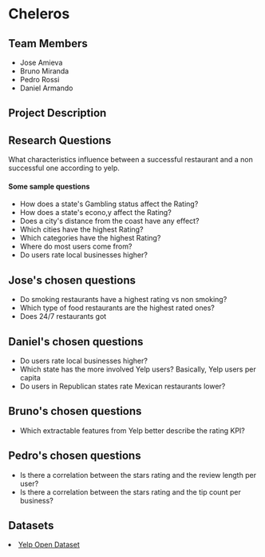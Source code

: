 <h1> Cheleros </h1>

<h2>Team Members</h2>
<ul>
  <li>Jose Amieva</li>
  <li>Bruno Miranda</li>
  <li>Pedro Rossi</li>
  <li>Daniel Armando</li>
</ul>



<h2> Project Description </h2>
<p></p>

<h2> Research Questions </h2>
<p> What characteristics influence between a successful restaurant and a non successful one according to yelp.</p>

<h4>Some sample questions</h4>
<ul>
  <li>How does a state's Gambling status affect the Rating?</li>
  <li>How does a state's econo,y affect the Rating?</li>
  <li>Does a city's distance from the coast have any effect?</li>
  <li>Which cities have the highest Rating?</li>
  <li>Which categories have the highest Rating?</li>
  <li>Where do most users come from?</li>
  <li>Do users rate local businesses higher?</li>
</ul>

<h2>Jose's chosen questions</h2>
<ul>
  <li>Do smoking restaurants have a highest rating vs non smoking? </li>
  <li>Which type of food restaurants are the highest rated ones?</li>
  <li>Does 24/7 restaurants got</li>
</ul>
<h2>Daniel's chosen questions</h2>
<ul>
  <li>Do users rate local businesses higher?</li>
  <li>Which state has the more involved Yelp users? Basically, Yelp users per capita</li>
  <li>Do users in Republican states rate Mexican restaurants lower?</li>
</ul>
<h2>Bruno's chosen questions</h2>
<ul>
  <li>Which extractable features from Yelp better describe the rating KPI?</li>
</ul>

<h2>Pedro's chosen questions</h2>
<ul>
  <li>Is there a correlation between the stars rating and the review length per user?</li>
  <li>Is there a correlation between the stars rating and the tip count per business?</li>
</ul>

<h2> Datasets </h2>
  <li><a href=https://www.yelp.com/dataset>Yelp Open Dataset</a></li>
